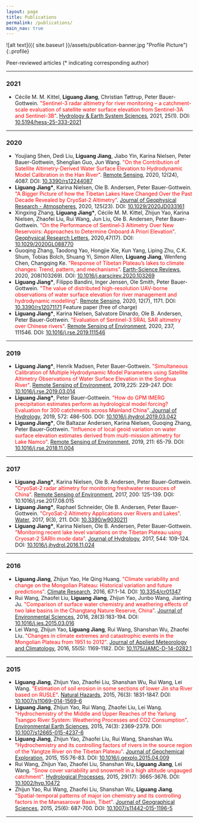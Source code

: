```yaml
---
layout: page
title: Publications
permalink: /publications/
main_nav: true
---
```

![alt text]({{ site.baseurl }}/assets/publication-banner.jpg "Profile Picture"){:.profile}
<p>Peer-reviewed articles (* indicating corresponding author)</p>

<hr>
<h3>2021</h3>
<ul>
  <li>Cécile M. M. Kittel, <b>Liguang Jiang</b>, Christian Tøttrup, Peter Bauer-Gottwein. <font color="red">"Sentinel-3 radar altimetry for river monitoring – a catchment-scale evaluation of satellite water surface elevation from Sentinel-3A and Sentinel-3B"</font>. <a href="https://hess.copernicus.org/articles/25/333/2021/"> Hydrology & Earth System Sciences</a>, 2021, 25(1). DOI: <a href="https://doi.org/10.5194/hess-25-333-2021">10.5194/hess-25-333-2021</a></li>
</ul>

<hr>

<h3>2020</h3>
<ul>
  <li>Youjiang Shen, Dedi Liu, <b>Liguang Jiang</b>, Jiabo Yin, Karina Nielsen, Peter Bauer-Gottwein, Shenglian Guo, Jun Wang. <font color="red">"On the Contribution of Satellite Altimetry-Derived Water Surface Elevation to Hydrodynamic Model Calibration in the Han River"</font>. <a href="https://www.mdpi.com/2072-4292/12/24/4087">Remote Sensing</a>, 2020, 12(24), 4087. DOI: <a href="https://doi.org/10.3390/rs12244087">10.3390/rs12244087</a> </li>
  <li><b>Liguang Jiang*</b>, Karina Nielsen, Ole B. Andersen, Peter Bauer-Gottwein. <font color="red">"A Bigger Picture of how the Tibetan Lakes Have Changed Over the Past Decade Revealed by CryoSat‐2 Altimetry"</font>. <a href="https://agupubs.onlinelibrary.wiley.com/doi/10.1029/2020JD033161">Journal of Geophysical Research - Atmospheres</a>, 2020, 125(23). DOI: <a href="https://www.doi.org/10.1029/2020JD033161">10.1029/2020JD033161</a></li>
  <li>Xingxing Zhang, <b>Liguang Jiang*</b>, Cécile M. M. Kittel, Zhijun Yao, Karina Nielsen, Zhaofei Liu, Rui Wang, Jun Liu, Ole B. Andersen, Peter Bauer-Gottwein. <font color="red">"On the Performance of Sentinel‐3 Altimetry Over New Reservoirs: Approaches to Determine Onboard A Priori Elevation"</font>. <a href="https://agupubs.onlinelibrary.wiley.com/doi/abs/10.1029/2020GL088770">Geophysical Research Letters</a>, 2020,47(17). DOI: <a href="https://www.doi.org/10.1029/2020GL088770">10.1029/2020GL088770</a></li>
  <li>Guoqing Zhang, Taodong Yao, Hongjie Xie, Kun Yang, Liping Zhu, C.K. Shum, Tobias Bolch, Shuang Yi, Simon Allen, <b>Liguang Jiang</b>, Wenfeng Chen, Changqing Ke. <font color="red">"Response of Tibetan Plateau’s lakes to climate changes: Trend, pattern, and mechanisms"</font>. <a href="https://www.sciencedirect.com/science/article/pii/S0012825220303159">Earth-Science Reviews</a>, 2020, 208(103269). DOI: <a href="https://doi.org/10.1016/j.earscirev.2020.103269">10.1016/j.earscirev.2020.103269</a></li>
  <li><b>Liguang Jiang*</b>, Filippo Bandini, Inger Jensen, Ole Smith, Peter Bauer-Gottwein. <font color="red">"The value of distributed high-resolution UAV-borne observations of water surface elevation for river management and hydrodynamic modelling"</font>. <a href="https://www.mdpi.com/2072-4292/12/7/1171">Remote Sensing</a>, 2020, 12(7), 1171. DOI: <a href="https://doi.org/10.3390/rs12071171">10.3390/rs12071171</a> Feature paper (free of charge) </li>
  <li><b>Liguang Jiang*</b>, Karina Nielsen, Salvatore Dinardo, Ole B. Andersen, Peter Bauer-Gottwein. <font color="red">"Evaluation of Sentinel-3 SRAL SAR altimetry over Chinese rivers"</font>. <a href="https://www.sciencedirect.com/science/article/abs/pii/S0034425719305668">Remote Sensing of Environment</a>, 2020, 237, 111546. DOI: <a href="https://doi.org/10.1016/j.rse.2019.111546">10.1016/j.rse.2019.111546 </a></li>
</ul>

<hr>

<h3>2019</h3>
<ul>
  <li><b>Liguang Jiang*</b>, Henrik Madsen, Peter Bauer-Gottwein. <font color="red">"Simultaneous Calibration of Multiple Hydrodynamic Model Parameters using Satellite Altimetry Observations of Water Surface Elevation in the Songhua River"</font>. <a href="https://www.sciencedirect.com/science/article/pii/S0034425719301051">Remote Sensing of Environment</a>, 2019,225: 229-247. DOI: <a href="https://doi.org/10.1016/j.rse.2019.03.014">10.1016/j.rse.2019.03.014</a></li>
<li><b>Liguang Jiang*</b>, Peter Bauer-Gottwein. <font color="red">"How do GPM IMERG precipitation estimates perform as hydrological model forcing? Evaluation for 300 catchments across Mainland China"</font>.<a href="https://www.sciencedirect.com/science/article/pii/S0022169419302422"> Journal of Hydrology</a>, 2019, 572: 486-500. DOI: <a href="https://doi.org/10.1016/j.jhydrol.2019.03.042">10.1016/j.jhydrol.2019.03.042</a></li>
<li><b>Liguang Jiang*</b>, Ole Baltazar Andersen, Karina Nielsen, Guoqing Zhang, Peter Bauer-Gottwein. <font color="red">"Influence of local geoid variation on water surface elevation estimates derived from multi-mission altimetry for Lake Namco"</font>. <a href="https://www.sciencedirect.com/science/article/pii/S0034425718305054">Remote Sensing of Environment</a>, 2019, 211: 65-79. DOI: <a href="https://doi.org/10.1016/j.rse.2018.11.004">10.1016/j.rse.2018.11.004</a></li>
</ul>

<hr>

<h3>2017</h3>
<ul>
  <li><b>Liguang Jiang*</b>, Karina Nielsen, Ole B. Andersen, Peter Bauer-Gottwein. <font color="red">"CryoSat-2 radar altimetry for monitoring freshwater resources of China"</font>. <a href="https://www.sciencedirect.com/science/article/pii/S0034425717303681">Remote Sensing of Environment</a>, 2017, 200: 125-139. DOI: <a hrer="https://doi.org/10.1016/j.rse.2017.08.015">10.1016/j.rse.2017.08.015</a></li>
  <li><b>Liguang Jiang*</b>, Raphael Schneider, Ole B. Andersen, Peter Bauer-Gottwein. <font color="red">"CryoSat-2 Altimetry Applications over Rivers and Lakes"</font>. <a href="http://www.mdpi.com/2073-4441/9/3/211">Water</a>, 2017, 9(3), 211. DOI: <a href="https://doi.org/10.3390/w9030211">10.3390/w9030211</a></li>
  <li><b>Liguang Jiang*</b>, Karina Nielsen, Ole B. Andersen, Peter Bauer-Gottwein. <font color="red">"Monitoring recent lake level variations on the Tibetan Plateau using Cryosat-2 SARIn mode data"</font>. <a href="https://www.sciencedirect.com/science/article/pii/S0022169416307302?via%3Dihub">Journal of Hydrology</a>, 2017, 544: 109-124. DOI: <a href="https://doi.org/10.1016/j.jhydrol.2016.11.024">10.1016/j.jhydrol.2016.11.024</a></li>
</ul>

<hr>

<h3>2016</h3>
<ul>
  <li><b>Liguang Jiang</b>, Zhijun Yao, He Qing Huang. <font color="red">"Climate variability and change on the Mongolian Plateau: Historical variation and future predictions"</font>. <a href="http://www.int-res.com/abstracts/cr/v67/n1/p1-14/">Climate Research</a>, 2016, 67:1-14. DOI: <a href="https://doi.org/10.3354/cr01347">10.3354/cr01347</a></li>
  <li>Rui Wang, Zhaofei Liu, <b>Liguang Jiang</b>, Zhijun Yao, Junbo Wang, Jianting Ju. <font color="red">"Comparison of surface water chemistry and weathering effects of two lake basins in the Changtang Nature Reserve, China"</font>. <a href="https://www.sciencedirect.com/science/article/pii/S1001074215002156?via%3Dihub">Journal of Environmental Sciences</a>, 2016, 28(3):183-194. DOI: <a href="https://doi.org/10.1016/j.jes.2015.03.016">10.1016/j.jes.2015.03.016</a></li>
  <li>Lei Wang, Zhijun Yao, <b>Liguang Jiang</b>, Rui Wang, Shanshan Wu, Zhaofei Liu. <font color="red">"Changes in climate extremes and catastrophic events in the Mongolian Plateau from 1951 to 2012"</font>. <a href="https://journals.ametsoc.org/doi/10.1175/JAMC-D-14-0282.1">Journal of Applied Meteorology and Climatology</a>, 2016, 55(5): 1169-1182. DOI: <a href="https://doi.org/10.1175/JAMC-D-14-0282.1">10.1175/JAMC-D-14-0282.1</a></li>
</ul>

<hr>

<h3>2015</h3>
<ul>
  <li><b>Liguang Jiang</b>, Zhijun Yao, Zhaofei Liu, Shanshan Wu, Rui Wang, Lei Wang. <font color="red">"Estimation of soil erosion in some sections of lower Jin sha River based on RUSLE"</font>. <a href="https://link.springer.com/article/10.1007/s11069-014-1569-6">Natural Hazards</a>, 2015, 76(3): 1831-1847. DOI: <a href="https://doi.org/10.1016/j.jes.2015.03.016">10.1007/s11069-014-1569-6</a></li>
  <li><b>Liguang Jiang</b>, Zhijun Yao, Rui Wang, Zhaofei Liu, Lei Wang. <font color="red">"Hydrochemistry of the Middle and Upper Reaches of the Yarlung Tsangpo River System: Weathering Processes and CO2 Consumption"</font>. <a href="https://link.springer.com/article/10.1007%2Fs12665-015-4237-6">Environmental Earth Sciences</a>, 2015, 74(3): 2369-2379. DOI: <a href="https://doi.org/10.1007/s12665-015-4237-6">10.1007/s12665-015-4237-6</a></li>
  <li><b>Liguang Jiang</b>, Zhijun Yao, Zhaofei Liu, Rui Wang, Shanshan Wu. <font color="red">"Hydrochemistry and its controlling factors of rivers in the source region of the Yangtze River on the Tibetan Plateau"</font>. <a href="https://www.sciencedirect.com/science/article/pii/S0375674215000734?via%3Dihub">Journal of Geochemical Exploration</a>, 2015, 155:76-83. DOI: <a href="https://doi.org/10.1016/j.gexplo.2015.04.009">10.1016/j.gexplo.2015.04.009</a></li>
  <li>Rui Wang, Zhijun Yao, Zhaofei Liu, Shanshan Wu, <b>Liguang Jiang</b>, Lei Wang. <font color="red">"Snow cover variability and snowmelt in a high altitude ungauged catchment"</font>. <a href="https://onlinelibrary.wiley.com/doi/abs/10.1002/hyp.10472">Hydrological Processes</a>, 2015, 29(17): 3665-3676. DOI: <a href="https://doi.org/10.1002/hyp.10472">10.1002/hyp.10472</a></li>
  <li>Zhijun Yao, Rui Wang, Zhaofei Liu, Shanshan Wu, <b>Liguang Jiang</b>. <font color="red">"Spatial-temporal patterns of major ion chemistry and its controlling factors in the Manasarovar Basin, Tibet"</font>. <a href="https://link.springer.com/article/10.1007%2Fs11442-015-1196-5">Journal of Geographical Sciences</a>, 2015, 25(6): 687-700. DOI: <a href="https://doi.org/10.1007/s11442-015-1196-5">10.1007/s11442-015-1196-5</a></li>
</ul>

<hr>

